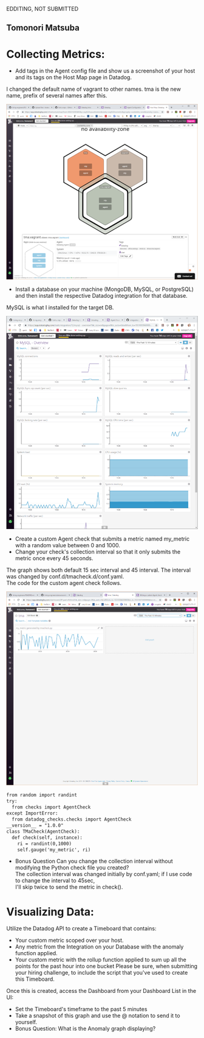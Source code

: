 EDDITING, NOT SUBMITTED


Tomonori Matsuba
----
# Collecting Metrics:
* Add tags in the Agent config file and show us a screenshot of your host and its tags on the Host Map page in Datadog.

I changed the default name of vagrant to other names. tma is the new name, prefix of several names after this.

![Host Map Page](./screenshots/Host.Map.Page.PNG)
      
* Install a database on your machine (MongoDB, MySQL, or PostgreSQL) and then install the respective Datadog integration for that database.

MySQL is what I installed for the target DB. 

![Integration to MySQL](./screenshots/mysql.PNG)
      

* Create a custom Agent check that submits a metric named my_metric with a random value between 0 and 1000.
* Change your check's collection interval so that it only submits the metric once every 45 seconds.

The graph shows both default 15 sec interval and 45 interval. The interval was changed by conf.d/tmacheck.d/conf.yaml.  
The code for the custom agent check follows.

![Custom Agent Check: 15sec interval and 45sec](./screenshots/custom_agent_check.PNG)

    from random import randint
    try:
      from checks import AgentCheck
    except ImportError:
      from datadog_checks.checks import AgentCheck
    __version__ = "1.0.0"
    class TMaCheck(AgentCheck):
      def check(self, instance):
        ri = randint(0,1000)
        self.gauge('my_metric', ri)

* Bonus Question Can you change the collection interval without modifying the Python check file you created?  
The collection interval was changed initially by conf.yaml; if I use code to change the interval to 45sec,   
I'll skip twice to send the metric in check().

# Visualizing Data:
Utilize the Datadog API to create a Timeboard that contains:

* Your custom metric scoped over your host.
* Any metric from the Integration on your Database with the anomaly function applied.
* Your custom metric with the rollup function applied to sum up all the points for the past hour into one bucket
Please be sure, when submitting your hiring challenge, to include the script that you've used to create this Timeboard.

Once this is created, access the Dashboard from your Dashboard List in the UI:

* Set the Timeboard's timeframe to the past 5 minutes
* Take a snapshot of this graph and use the @ notation to send it to yourself.
* Bonus Question: What is the Anomaly graph displaying?
